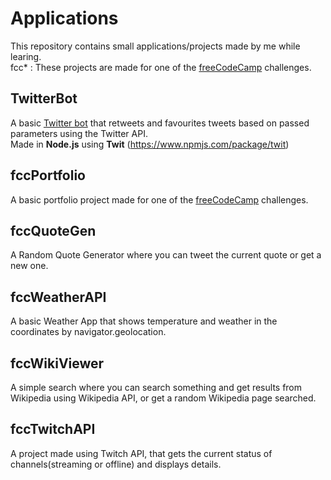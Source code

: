 # Applications
This repository contains small applications/projects made by me while learing.  
fcc* : These projects are made for one of the [freeCodeCamp](https://www.freecodecamp.org/) challenges.  

## TwitterBot 
A basic [Twitter bot](https://twitter.com/PhoenixGyaan) that retweets and favourites tweets based on passed parameters using the Twitter API.  
Made in **Node.js** using **Twit** (https://www.npmjs.com/package/twit)

## fccPortfolio 
A basic portfolio project made for one of the [freeCodeCamp](https://www.freecodecamp.org/) challenges.

## fccQuoteGen
A Random Quote Generator where you can tweet the current quote or get a new one.  

## fccWeatherAPI
A basic Weather App that shows temperature and weather in the coordinates by navigator.geolocation.  
 

## fccWikiViewer
A simple search where you can search something and get results from Wikipedia using Wikipedia API, or get a random Wikipedia page searched.   

## fccTwitchAPI
A project made using Twitch API, that gets the current status of channels(streaming or offline) and displays details. 
